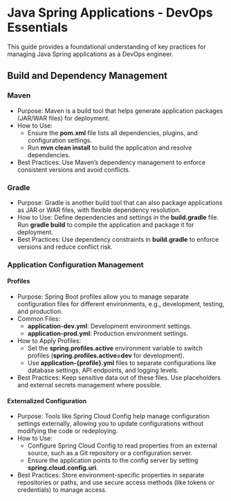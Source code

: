 # Java Spring Applications - DevOps Essentials
This guide provides a foundational understanding of key practices for managing Java Spring applications as a DevOps engineer.

## Build and Dependency Management

### Maven
- Purpose: Maven is a build tool that helps generate application packages (JAR/WAR files) for deployment.
- How to Use:
  - Ensure the **pom.xml** file lists all dependencies, plugins, and configuration settings.
  - Run **mvn clean install** to build the application and resolve dependencies.
- Best Practices: Use Maven’s dependency management to enforce consistent versions and avoid conflicts.


### Gradle
  - Purpose: Gradle is another build tool that can also package applications as JAR or WAR files, with flexible dependency resolution.
  - How to Use:
Define dependencies and settings in the **build.gradle** file.
Run **gradle build** to compile the application and package it for deployment.
  - Best Practices: Use dependency constraints in **build.gradle** to enforce versions and reduce conflict risk.


### Application Configuration Management
#### Profiles
- Purpose: Spring Boot profiles allow you to manage separate configuration files for different environments, e.g., development, testing, and production.
- Common Files:
  - **application-dev.yml**: Development environment settings.
  - **application-prod.yml**: Production environment settings.
- How to Apply Profiles:
  - Set the **spring.profiles.active** environment variable to switch profiles (**spring.profiles.active=dev** for development).
  - Use **application-{profile}.yml** files to separate configurations like database settings, API endpoints, and logging levels.
- Best Practices: Keep sensitive data out of these files. Use placeholders and external secrets management where possible.


#### Externalized Configuration
- Purpose: Tools like Spring Cloud Config help manage configuration settings externally, allowing you to update configurations without modifying the code or redeploying.
- How to Use:
  - Configure Spring Cloud Config to read properties from an external source, such as a Git repository or a configuration server.
  - Ensure the application points to the config server by setting **spring.cloud.config.uri**.
- Best Practices: Store environment-specific properties in separate repositories or paths, and use secure access methods (like tokens or credentials) to manage access.